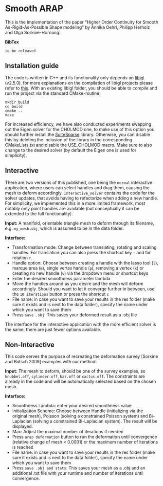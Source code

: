# Smooth ARAP

This is the implementation of the paper "Higher Order Continuity for Smooth As-Rigid-As-Possible Shape modeling" by Annika Oehri, Philipp Herholz and Olga Sorkine-Hornung. 

**BibTex**
```
to be released
```

## Installation guide

The code is written in C++ and its functionality only depends on [libigl](https://github.com/libigl/libigl) (v2.5.0), for more explanations on the compilation of libigl projects please refer to [this](https://libigl.github.io/). With an existing libigl folder, you should be able to compile and run the project via the standard CMake-routine:
```
mkdir build
cd build
cmake ..
make
```
For increased efficiency, we have also conducted experiments swapping out the Eigen solver for the CHOLMOD one, to make use of this option you should further install the [SuiteSparse](https://github.com/DrTimothyAldenDavis/SuiteSparse) library. Otherwise, you can disable this by deleting the inclusion of the library in the corresponding CMakeLists.txt and disable the USE_CHOLMOD macro. Make sure to also change to the desired solver (by default the Eigen one is used for simplicity).

## Interactive
There are two versions of this published, one being the `normal` interactive application, where users can select handles and drag them, causing the mesh to deform accordingly. `Interactive_solver` contains the code for the solver updates, that avoids having to refactorize when adding a new handle. For simplicity, we implemented this in a more limited framework, most notably only point handles are available (but conceptually it can be extended to the full functionality).

**Input:** A manifold, orientable triangle mesh to deform through its filename, e.g. `my_mesh.obj`, which is assumed to be in the data folder. 

**Interface:**
* Transformation mode: Change between translating, rotating and scaling handles. For translation you can also press the shortcut key `t` and for rotation `r`. 
* Handle option: Choose between creating a handle with the lasso tool (`l`), marque area (`m`), single vertex handle (`p`), removing a vertex (`x`) or creating no new handle (`v`) via the dropdown menu or shortcut keys
* Enter the desired smoothness parameter lambda
* Move the handles around as you desire and the mesh will deform accordingly. Should you want to let it converge further in between, use the `10 iterations` button or press the shortcut `c`
* File name: in case you want to save your results in the res folder (make sure it exists and is next to the data folder), specify the name under which you want to save them
* Press `save .obj`: This saves your deformed result  as a .obj file

The interface for the interactive application with the more efficient solver is the same, there are just fewer options available.

## Non-Interactive
This code serves the purpose of recreating the deformation survey [Sorkine and Botsch 2009] examples with our method. 

**Input:** The mesh to deform, should be one of the survey examples, so `knubbel.off`, `cylinder.off`, `bar.off` or `cactus.off`. The constraints are already in the code and will be automatically selected based on the chosen mesh.

**Interface:**
* Smoothness Lambda: enter your desired smoothness value
* Initialization Scheme: Choose between Handle (initializing via the original mesh), Poisson (solving a constrained Poisson system) and Bi-Laplacian (solving a constrained Bi-Laplacian system). The result will be displayed. 
* Max: Adjust the maximal number of iterations if needed
* Press `arap deformation` button to run the deformation until convergence (relative change of mesh < 0.0001) or the maximum number of iterations is reached
* File name: in case you want to save your results in the res folder (make sure it exists and is next to the data folder), specify the name under which you want to save them
* Press `save .obj and stats`: This saves your mesh as a .obj and an additional .txt file with your runtime and number of iterations until convergence. 
